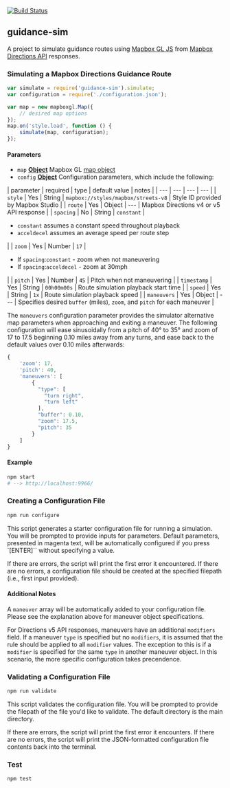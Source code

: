 [![Build Status](https://secure.travis-ci.org/mapbox/guidance-sim.png)](https://travis-ci.org/mapbox/guidance-sim)

guidance-sim
----
A project to simulate guidance routes using [Mapbox GL JS](https://www.mapbox.com/mapbox-gl-js/api/) from [Mapbox Directions API](https://www.mapbox.com/api-documentation/#directions) responses.

### Simulating a Mapbox Directions Guidance Route

```js
var simulate = require('guidance-sim').simulate;
var configuration = require('./configuration.json');

var map = new mapboxgl.Map({
    // desired map options
});
map.on('style.load', function () {
    simulate(map, configuration);
});
```

#### Parameters

-   `map` **[Object](https://developer.mozilla.org/en-US/docs/Web/JavaScript/Reference/Global_Objects/Object)** Mapbox GL [map object](https://www.mapbox.com/mapbox-gl-js/api/#Map)
-   `config` **[Object](https://developer.mozilla.org/en-US/docs/Web/JavaScript/Reference/Global_Objects/Object)** Configuration parameters, which include the following:

| parameter | required | type | default value | notes |
| --- | --- | --- | --- |
| `style` | Yes | String | `mapbox://styles/mapbox/streets-v8` | Style ID provided by Mapbox Studio |
| `route` | Yes | Object | --- | Mapbox Directions v4 or v5 API response |
| `spacing` | No | String | `constant` | <ul><li>`constant` assumes a constant speed throughout playback</li><li>`acceldecel` assumes an average speed per route step</li></ul> |
| `zoom` | Yes | Number | `17` | <ul><li>If `spacing`:`constant` - zoom when not maneuvering</li><li>If `spacing`:`acceldecel` - zoom at 30mph</li></ul> |
| `pitch` | Yes | Number | `45` | Pitch when not maneuvering |
| `timestamp` | Yes | String | `00h00m00s` | Route simulation playback start time |
| `speed` | Yes | String | `1x` | Route simulation playback speed |
| `maneuvers` | Yes | Object | --- | Specifies desired `buffer` (miles), `zoom`, and `pitch` for each maneuver |

The `maneuvers` configuration parameter provides the simulator alternative map parameters when approaching and exiting a maneuver. The following configuration will ease sinusoidally from a pitch of 40° to 35° and zoom of 17 to 17.5 beginning 0.10 miles away from any turns, and ease back to the default values over 0.10 miles afterwards:

```js
{
    'zoom': 17,
    'pitch': 40,
    'maneuvers': [
        {
          "type": [
            "turn right",
            "turn left"
          ],
          "buffer": 0.10,
          "zoom": 17.5,
          "pitch": 35
        }
    ]
}
```

#### Example

```sh
npm start
# --> http://localhost:9966/
```

### Creating a Configuration File

```sh
npm run configure
```

This script generates a starter configuration file for running a simulation. You will be prompted to provide inputs for parameters. Default parameters, presented in magenta text, will be automatically configured if you press `[ENTER]`` without specifying a value.

If there are errors, the script will print the first error it encountered. If there are no errors, a configuration file should be created at the specified filepath (i.e., first input provided).

#### Additional Notes

A `maneuver` array will be automatically added to your configuration file. Please see the explanation above for maneuver object specifications.

For Directions v5 API responses, maneuvers have an additional `modifiers` field. If a maneuver `type` is specified but no `modifiers`, it is assumed that the rule should be applied to all `modifier` values. The exception to this is if a `modifier` is specified for the same `type` in another maneuver object. In this scenario, the more specific configuration takes precendence.

### Validating a Configuration File

```sh
npm run validate
```

This script validates the configuration file. You will be prompted to provide the filepath of the file you'd like to validate. The default directory is the main directory.

If there are errors, the script will print the first error it encounters. If there are no errors, the script will print the JSON-formatted configuration file contents back into the terminal.

### Test

```
npm test
```